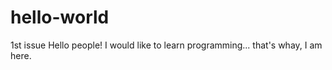 # hello-world
1st issue
Hello people!
I would like to learn programming... that's whay, I am here.

